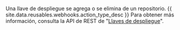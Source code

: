 Una llave de despliegue se agrega o se elimina de un repositorio. {{ site.data.reusables.webhooks.action_type_desc }} Para obtener más información, consulta la API de REST de "[Llaves de despliegue](/v3/repos/keys/)".